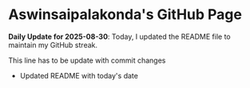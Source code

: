 # Aswinsaipalakonda's GitHub Page

**Daily Update for 2025-08-30**: Today, I updated the README file to maintain my GitHub streak.

This line has to be update with commit changes
 - Updated README with today's date
